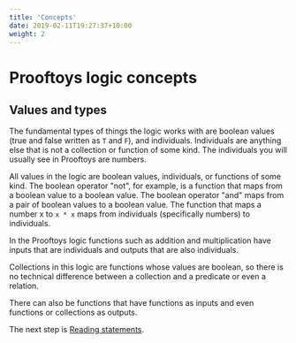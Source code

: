 ```yaml
---
title: 'Concepts'
date: 2019-02-11T19:27:37+10:00
weight: 2
---
```


# Prooftoys logic concepts

## Values and types

The fundamental types of things the logic works with are boolean values
(true and false written as `T` and `F`), and individuals.  Individuals
are anything else that is not a collection or function of some kind.
The individuals you will usually see in Prooftoys are numbers.

All values in the logic are boolean values, individuals, or functions
of some kind.  The boolean operator "not", for example, is a function that maps from
a boolean value to a boolean value.  The boolean operator "and" maps
from a pair of boolean values to a boolean value.  The function that
maps a number x to `x * x` maps from individuals (specifically numbers) to
individuals.

In the Prooftoys logic functions
such as addition and multiplication have inputs that are individuals and
outputs that are also individuals. 

Collections in this logic are functions whose values are boolean, so there
is no technical difference between a collection and a predicate or even
a relation.

There can also be functions that have functions
as inputs and even functions or collections as outputs.

The next step is [Reading statements](3+Reading+statements).
